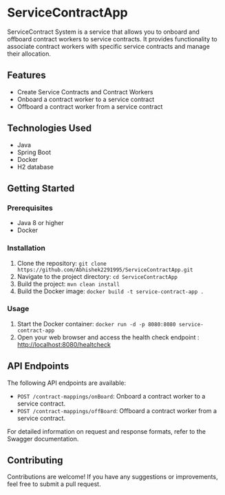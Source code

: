 # ServiceContractApp
ServiceContract System is a service that allows you to onboard and offboard contract workers to service contracts.
It provides functionality to associate contract workers with specific service contracts and manage their allocation.

## Features

- Create Service Contracts and Contract Workers
- Onboard a contract worker to a service contract
- Offboard a contract worker from a service contract


## Technologies Used

- Java
- Spring Boot
- Docker
- H2 database
  
## Getting Started

### Prerequisites

- Java 8 or higher
- Docker

### Installation

1. Clone the repository: `git clone https://github.com/Abhishek2291995/ServiceContractApp.git`
2. Navigate to the project directory: `cd ServiceContractApp`
3. Build the project: `mvn clean install`
4. Build the Docker image: `docker build -t service-contract-app .`

### Usage

1. Start the Docker container: `docker run -d -p 8080:8080 service-contract-app`
2. Open your web browser and access the health check endpoint : [http://localhost:8080/healtcheck](http://localhost:8080/healthcheck)

## API Endpoints

The following API endpoints are available:

- `POST /contract-mappings/onBoard`: Onboard a contract worker to a service contract.
- `POST /contract-mappings/offBoard`: Offboard a contract worker from a service contract.

For detailed information on request and response formats, refer to the Swagger documentation.

## Contributing

Contributions are welcome! If you have any suggestions or improvements, feel free to submit a pull request.

